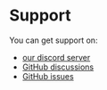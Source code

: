 # Support

You can get support on:

- [our discord server](https://discord.gg/JVyyDukQqV)
- [GitHub discussions](https://github.com/ElBe-Development/edgeDeflect/discussions)
- [GitHub issues](https://github.com/ElBe-Development/edgeDeflect/issues)
